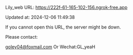 Lily_web URL: https://222f-61-165-102-156.ngrok-free.app

Updated at: 2024-12-06 11:49:38

If you cannot open this URL, the server might be down.

Please contact: 

goley04@foxmail.com Or Wechat:GL_yeaH